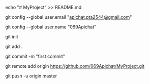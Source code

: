 echo "# MyProject" >> README.md


git config --global user.email "apichat.pta2544@gmail.com"


git config --global user.name "069Apichat"


git init

git add . 


git commit -m "first commit"


git remote add origin https://github.com/069Apichat/MyProject.git


git push -u origin master